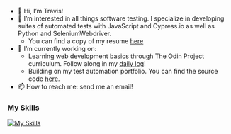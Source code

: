 - 👋 Hi, I’m Travis!
- 👀 I’m interested in all things software testing. I specialize in developing suites of automated tests with JavaScript and Cypress.io as well as Python and SeleniumWebdriver.
  - You can find a copy of my resume [here](www.kickresume.com/cv/3wDj35/) 
- 🌱 I’m currently working on:
  - Learning web development basics through The Odin Project curriculum. Follow along in my [daily log](https://github.com/travwritescode/travwritescode.github.io/blob/master/log.md)!
  - Building on my test automation portfolio. You can find the source code [here](https://github.com/travwritescode/test-portfolio).
- 📫 How to reach me: send me an email!

### My Skills
[![My Skills](https://skillicons.dev/icons?i=js,cypress,html,css,py,selenium,github,notion&theme=light)](https://skillicons.dev)

<!---
travwritescode/travwritescode is a ✨ special ✨ repository because its `README.md` (this file) appears on your GitHub profile.
You can click the Preview link to take a look at your changes.
- 💞️ I’m looking to collaborate on ...
--->
